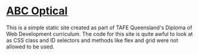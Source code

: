 # [ABC Optical](https://j-boardman.github.io/des520at2/)
This is a simple static site created as part of TAFE Queensland's Diploma of Web Development curriculum. The code for this site is quite awful to look at as CSS class and ID selectors and methods like flex and grid were not allowed to be used.
